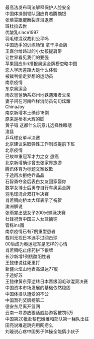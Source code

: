 最高法发布司法解释保护人脸安全  
中国体操副领队回应肖若腾摘银  
张蓓雯跟腱断裂含泪退赛  
班杜拉去世  
优酸乳since1997  
羽毛球混双裁判公平吗  
中国选手的训练场馆 拿干净金牌  
王嘉尔给路过的小女孩提肩带  
让世界看见我们的要强  
苹果回应Siri播报奥运金牌榜忽略中国  
恋人学历差距大是什么体验  
被裁判偷走梦想的运动员  
南京疫情  
东京奥运会  
雨衣爸爸确系郑州地铁遇难者父亲  
妻子问在河南咋样消防员句句炫耀  
ChinaJoy  
南京新增本土确诊18例  
原来是桥本大辉的脚  
黄子韬 这都什么玩意儿选择性眼瞎  
浚县  
乒乓球女单半决赛  
北京建议采取弹性工作制或提前下班  
北京疫情  
已故举重冠军才力之女 患癌  
北京新增确诊曾去张家界旅游  
腾讯体育为标题文案致歉  
于途再次拒绝乔晶晶  
石智勇夺金后表白女友回家娶你  
数学女博士后勇夺自行车奥运金牌  
羽毛球混合双打半决赛  
肖若腾向桥本大辉表示了祝贺  
澳洲解说  
张雨霏出战女子200米蝶泳决赛  
杜锋祝贺中国三人女篮摘铜  
管栎ins图  
南京疫情已有7例重型患者  
裁判无视日本选手过网击球  
00后成为奥运冠军是怎样的心情  
肖若腾吃止疼药拼下银牌  
长沙新增1例核酸阳性者  
王懿律说往死里打  
新疆火焰山地表高温达77度  
于途好苏  
王懿律黄东萍逆转日本晋级羽毛球混双决赛  
中国资本市场发展的基础依然稳固  
中国体操队遭受的不公  
中国暂列奖牌榜第二  
德安东尼离开篮网  
云南一导游放狠话威胁游客被罚5万  
中国第20批赴黎巴嫩维和部队第一梯队出征  
田亮说难道跳完用网捞么  
刘璇说心疼中国男子体操全能俩小伙子  
